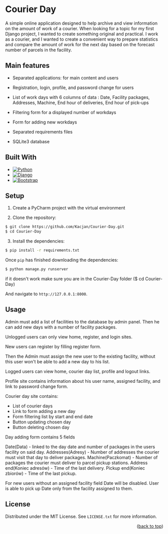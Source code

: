 # Courier Day
A simple online application designed to help archive and view information on the amount of work of a courier.
When looking for a topic for my first Django project, I wanted to create something original and practical.
I work as a courier, and I wanted to create a convenient way to prepare statistics and compare the amount of work for the next day based on the forecast number of parcels in the facility.


## Main features

* Separated applications: for main content and users

* Registration, login, profile, and password change for users

* List of work days with 6 columns of data : Date, Facility packages, Addresses, Machine, End hour of deliveries, End hour of pick-ups

* Filtering form for a displayed number of workdays

* Form for adding new workdays

* Separated requirements files

* SQLite3 database

## Built With

* [![Python][Python.com]][Python-url]
* [![Django][Django.com]][Django-url]
* [![Bootstrap][Bootstrap.com]][Bootstrap-url]

## Setup

1. Create a PyCharm project with the virtual environment

2. Clone the repository:

```sh
$ git clone https://github.com/Kacjan/Courier-Day.git
$ cd Courier-Day
```

3. Install the dependencies:

```sh
$ pip install -r requirements.txt
```

Once `pip` has finished downloading the dependencies:
```sh
$ python manage.py runserver
```

if it doesn't work make sure you are in the Courier-Day folder ($ cd Courier-Day)

And navigate to `http://127.0.0.1:8000`.

## Usage

Admin must add a list of facilities to the database by admin panel.
Then he can add new days with a number of facility packages.

Unlogged users can only view home, register, and login sites.

New users can register by filling register form.

Then the Admin must assign the new user to the existing facility, without this user won't be able to add a new day to his list.

Logged users can view home, courier day list, profile and logout links.

Profile site contains information about his user name, assigned facility, and link to password change form.

Courier day site contains:
- List of courier days
- Link to form adding a new day
- Form filtering list by start and end date
- Button updating chosen day
- Button deleting chosen day

Day adding form contains 5 fields

Date(Data) - linked to the day date and number of packages in the users facility on said day.
Addresses(Adresy) - Number of addresses the courier must visit that day to deliver packages.
Machine(Paczkomat) - Number of packages the courier must deliver to parcel pickup stations.
Address end(Koniec adresów) - Time of the last delivery.
Pickup end(Koniec zbiorów) - Time of the last pickup.

For new users without an assigned facility field Date will be disabled.
User is able to pick up Date only from the facility assigned to them.


## License

Distributed under the MIT License. See `LICENSE.txt` for more information.

<p align="right">(<a href="#readme-top">back to top</a>)</p>




<!-- MARKDOWN LINKS & IMAGES -->
<!-- https://www.markdownguide.org/basic-syntax/#reference-style-links -->

[Python.com]: https://img.shields.io/badge/python-3670A0?style=for-the-badge&logo=python&logoColor=ffdd54
[Python-url]: https://www.python.org/
[Django.com]: https://img.shields.io/badge/django-%23092E20.svg?style=for-the-badge&logo=django&logoColor=white
[Django-url]: https://www.djangoproject.com/
[Bootstrap.com]: https://img.shields.io/badge/bootstrap-%238511FA.svg?style=for-the-badge&logo=bootstrap&logoColor=white
[Bootstrap-url]: https://getbootstrap.com
